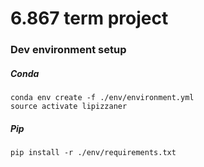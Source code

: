 # 6.867 term project

### Dev environment setup

##### Conda
```
conda env create -f ./env/environment.yml
source activate lipizzaner
```

##### Pip
```
pip install -r ./env/requirements.txt
```
